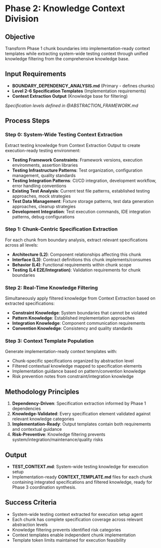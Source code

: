 # Phase 2: Knowledge Context Division

## Objective
Transform Phase 1 chunk boundaries into implementation-ready context templates while extracting system-wide testing context through unified knowledge filtering from the comprehensive knowledge base.

## Input Requirements
- **BOUNDARY_DEPENDENCY_ANALYSIS.md** (Primary - defines chunks)
- **Level 2-6 Specification Templates** (Implementation requirements)
- **Context Extraction Output** (Knowledge base for filtering)

*Specification levels defined in @ABSTRACTION_FRAMEWORK.md*

## Process Steps

### Step 0: System-Wide Testing Context Extraction
Extract testing knowledge from Context Extraction Output to create execution-ready testing environment:
- **Testing Framework Constraints**: Framework versions, execution environments, assertion libraries
- **Testing Infrastructure Patterns**: Test organization, configuration management, quality standards
- **Testing Integration Patterns**: CI/CD integration, development workflow, error handling conventions
- **Existing Test Analysis**: Current test file patterns, established testing approaches, mock strategies
- **Test Data Management**: Fixture storage patterns, test data generation approaches, cleanup strategies
- **Development Integration**: Test execution commands, IDE integration patterns, debug configurations

### Step 1: Chunk-Centric Specification Extraction
For each chunk from boundary analysis, extract relevant specifications across all levels:
- **Architecture (L2)**: Component relationships affecting this chunk
- **Interface (L3)**: Contract definitions this chunk implements/consumes  
- **Behavior (L4)**: Functional requirements within chunk scope
- **Testing (L4 E2E/Integration)**: Validation requirements for chunk boundaries

### Step 2: Real-Time Knowledge Filtering
Simultaneously apply filtered knowledge from Context Extraction based on extracted specifications:
- **Constraint Knowledge**: System boundaries that cannot be violated
- **Pattern Knowledge**: Established implementation approaches
- **Integration Knowledge**: Component communication requirements
- **Convention Knowledge**: Consistency and quality standards

### Step 3: Context Template Population
Generate implementation-ready context templates with:
- Chunk-specific specifications organized by abstraction level
- Filtered contextual knowledge mapped to specification elements
- Implementation guidance based on pattern/convention knowledge
- Risk prevention notes from constraint/integration knowledge

## Methodology Principles
1. **Dependency-Driven**: Specification extraction informed by Phase 1 dependencies
2. **Knowledge-Validated**: Every specification element validated against relevant knowledge categories
3. **Implementation-Ready**: Output templates contain both requirements and contextual guidance
4. **Risk-Preventive**: Knowledge filtering prevents system/integration/maintenance/quality risks

## Output
- **TEST_CONTEXT.md**: System-wide testing knowledge for execution setup
- Implementation-ready **CONTEXT_TEMPLATE.md** files for each chunk containing integrated specifications and filtered knowledge, ready for Phase 3 coordination synthesis.

## Success Criteria
- System-wide testing context extracted for execution setup agent
- Each chunk has complete specification coverage across relevant abstraction levels
- Knowledge filtering prevents identified risk categories
- Context templates enable independent chunk implementation
- Template token limits maintained for execution feasibility